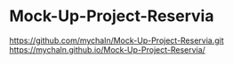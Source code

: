# Mock-Up-Project-Reservia
https://github.com/mychaln/Mock-Up-Project-Reservia.git 
https://mychaln.github.io/Mock-Up-Project-Reservia/
